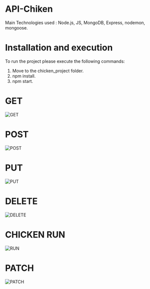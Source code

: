 # API-Chiken

Main Technologies used : Node.js, JS, MongoDB, Express, nodemon, mongoose.

# Installation and execution

To run the project please execute the following commands:

1. Move to the chicken_project folder.
2. npm install.
3. npm start.

# GET

![GET](https://user-images.githubusercontent.com/43423295/148342971-05330577-7d76-49bc-ae0f-365bcdd39051.gif)

# POST

![POST](https://user-images.githubusercontent.com/43423295/148343048-7d2bfc63-9628-401e-86bb-849b26dde2d5.gif)

# PUT

![PUT](https://user-images.githubusercontent.com/43423295/148342775-af5f68b2-9554-4282-98e5-934cc48d0f5c.gif)

# DELETE

![DELETE](https://user-images.githubusercontent.com/43423295/148342851-e9e26441-1056-480e-9502-1767e3f081af.gif)

# CHICKEN RUN

![RUN](https://user-images.githubusercontent.com/43423295/148343176-18b0cce8-713d-4a6b-a78a-47268028c56c.gif)

# PATCH

![PATCH](https://user-images.githubusercontent.com/43423295/148343250-62acc9dc-d778-41ba-b15b-7308da69cf0f.gif)
